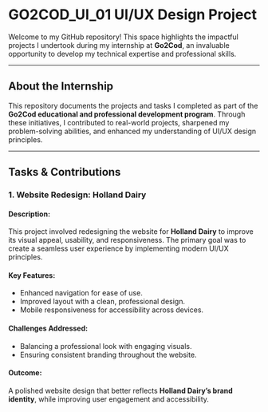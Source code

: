 # **GO2COD_UI_01 UI/UX Design Project**

Welcome to my GitHub repository! This space highlights the impactful projects I undertook during my internship at **Go2Cod**, an invaluable opportunity to develop my technical expertise and professional skills.  

---

## **About the Internship**  

This repository documents the projects and tasks I completed as part of the **Go2Cod educational and professional development program**. Through these initiatives, I contributed to real-world projects, sharpened my problem-solving abilities, and enhanced my understanding of UI/UX design principles.  

---

## **Tasks & Contributions**  

### 1. **Website Redesign: Holland Dairy**  

#### **Description:**  
This project involved redesigning the website for **Holland Dairy** to improve its visual appeal, usability, and responsiveness. The primary goal was to create a seamless user experience by implementing modern UI/UX principles.  

#### **Key Features:**  
- Enhanced navigation for ease of use.  
- Improved layout with a clean, professional design.  
- Mobile responsiveness for accessibility across devices.  

#### **Challenges Addressed:**  
- Balancing a professional look with engaging visuals.  
- Ensuring consistent branding throughout the website.  

#### **Outcome:**  
A polished website design that better reflects **Holland Dairy’s brand identity**, while improving user engagement and accessibility.  

